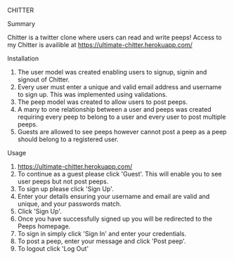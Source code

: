 CHITTER

Summary

Chitter is a twitter clone where users can read and write peeps!
Access to my Chitter is availible at https://ultimate-chitter.herokuapp.com/

Installation

1. The user model was created enabling users to signup, signin and signout of Chitter.
2. Every user must enter a unique and valid email address and username to sign up. This was implemented using validations.
3. The peep model was created to allow users to post peeps.
4. A many to one relationship between a user and peeps was created requiring every peep to belong to a user and every user to post multiple peeps.
5. Guests are allowed to see peeps however cannot post a peep as a peep should belong to a registered user.


Usage

1. https://ultimate-chitter.herokuapp.com/
2. To continue as a guest please click 'Guest'. This will enable you to see user peeps but not post peeps.
3. To sign up please click 'Sign Up'.
4. Enter your details ensuring your username and email are valid and unique, and your passwords match.
5. Click 'Sign Up'.
6. Once you have successfully signed up you will be redirected to the Peeps homepage.
7. To sign in simply click 'Sign In' and enter your credentials.
8. To post a peep, enter your message and click 'Post peep'.
9. To logout click 'Log Out'